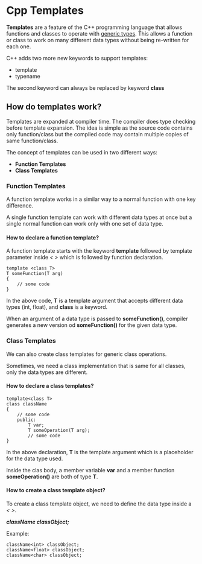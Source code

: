
# Cpp Templates

**Templates** are a feature of the C++ programming language 
that allows functions and classes to operate with 
[generic types](https://www.geeksforgeeks.org/generics-in-c/#:~:text=Generic%20Programming%20enables%20the%20programmer,integer%2C%20string%20or%20a%20character.&text=Once%20written%20it%20can%20be%20used%20for%20multiple%20times%20and%20cases.). 
This allows a function or class to 
work on many different data types without being 
re-written for each one.

C++ adds two more new keywords to support templates: 
- template 
- typename

The second keyword can always be replaced by keyword **class**

## How do templates work?
Templates are expanded at compiler time. 
The compiler does type checking before template expansion.
The idea is simple as the source code contains only function/class 
but the compiled code may contain multiple copies of same function/class.

The concept of templates can be used in two different 
ways: 
- **Function Templates**
- **Class Templates**

### Function Templates
A function template works in a similar way to a 
normal function with one key difference.

A single function template can work with different 
data types at once but a single normal function can work
only with one set of data type.

#### How to declare a function template?
A function template starts with the keyword **template**
followed by template parameter inside *< >* which is followed
by function declaration.
```
template <class T>
T someFunction(T arg)
{
    // some code
}
```
In the above code, **T** is a template argument that accepts
different data types (int, float), and **class** is a keyword.

When an argument of a data type is passed to **someFunction()**,
compiler generates a new version od **someFunction()** for 
the given data type.


### Class Templates
We can also create class templates for generic class operations.

Sometimes, we need a class implementation that is same for
all classes, only the data types are different.

#### How to declare a class templates?
```
template<class T>
class className
{
    // some code
    public:
        T var;
        T someOperation(T arg);
        // some code
}
```
In the above declaration, **T** is the template argument
which is a placeholder for the data type used.

Inside the clas body, a member variable **var** and a member
function **someOperation()** are both of type **T**.

#### How to create a class template object?
To create a class template object, we need to define the
data type inside a *< >*.

***className <dataType> classObject;***

Example:
```
className<int> classObject;
className<float> classObject;
className<char> classObject;
```
